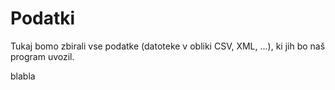 # Podatki

Tukaj bomo zbirali vse podatke (datoteke v obliki CSV, XML, ...), ki jih bo naš
program uvozil.

blabla
